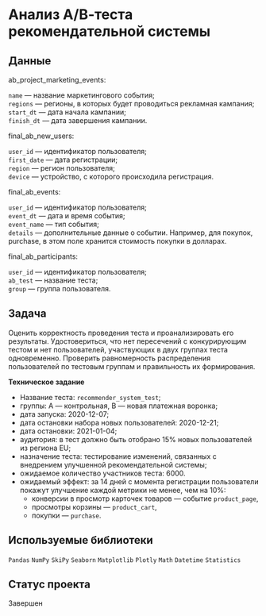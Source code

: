 # Анализ А/В-теста рекомендательной системы

## Данные

ab_project_marketing_events:

`name` — название маркетингового события;\
`regions` — регионы, в которых будет проводиться рекламная кампания;\
`start_dt` — дата начала кампании;\
`finish_dt` — дата завершения кампании.

final_ab_new_users:

`user_id` — идентификатор пользователя;\
`first_date` — дата регистрации;\
`region` — регион пользователя;\
`device` — устройство, с которого происходила регистрация.

final_ab_events:

`user_id` — идентификатор пользователя;\
`event_dt` — дата и время события;\
`event_name` — тип события;\
`details` — дополнительные данные о событии. Например, для покупок, purchase, в этом поле хранится стоимость покупки в долларах.

final_ab_participants:

`user_id` — идентификатор пользователя;\
`ab_test` — название теста;\
`group` — группа пользователя.

## Задача

Оценить корректность проведения теста и проанализировать его результаты. Удостовериться, что нет пересечений с конкурирующим тестом и нет пользователей, участвующих в двух группах теста одновременно. Проверить равномерность распределения пользователей по тестовым группам и правильность их формирования.

**Техническое задание**

- Название теста: `recommender_system_test`;
- группы: А — контрольная, B — новая платежная воронка;
- дата запуска: 2020-12-07;
- дата остановки набора новых пользователей: 2020-12-21;
- дата остановки: 2021-01-04;
- аудитория: в тест должно быть отобрано 15% новых пользователей из региона EU;
- назначение теста: тестирование изменений, связанных с внедрением улучшенной рекомендательной системы;
- ожидаемое количество участников теста: 6000.
- ожидаемый эффект: за 14 дней с момента регистрации пользователи покажут улучшение каждой метрики не менее, чем на 10%:
    - конверсии в просмотр карточек товаров — событие `product_page`,
    - просмотры корзины — `product_cart`,
    - покупки — `purchase`.

## Используемые библиотеки

`Pandas` `NumPy` `SkiPy` `Seaborn` `Matplotlib` `Plotly` `Math` `Datetime` `Statistics`

## Статус проекта

Завершен
